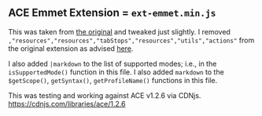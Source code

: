 ## ACE Emmet Extension = `ext-emmet.min.js`

This was taken from [the original](https://raw.githubusercontent.com/ajaxorg/ace-builds/v1.2.6/src-noconflict/ext-emmet.js) and tweaked just slightly. I removed `,"resources","resources","tabStops","resources","utils","actions"` from the original extension as advised [here](https://github.com/ajaxorg/ace/issues/2800).

I also added `|markdown` to the list of supported modes; i.e., in the `isSupportedMode()` function in this file.
I also added `markdown` to the `$getScope()`, `getSyntax()`, `getProfileName()` functions in this file.

This was testing and working against ACE v1.2.6 via CDNjs.
https://cdnjs.com/libraries/ace/1.2.6
